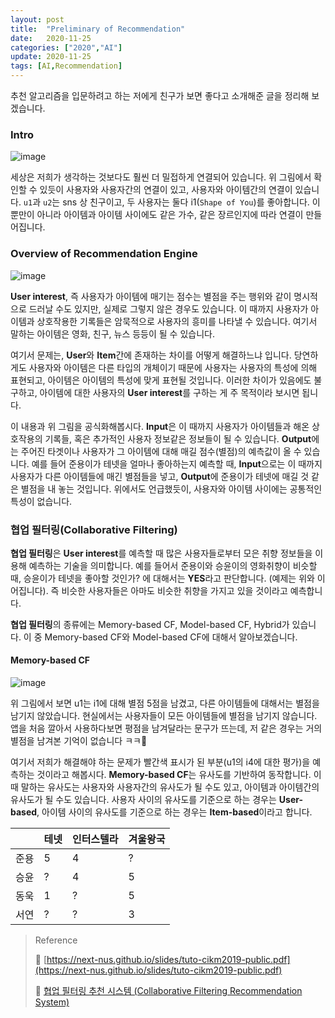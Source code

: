 ```yaml
---
layout: post
title:  "Preliminary of Recommendation"
date:   2020-11-25
categories: ["2020","AI"]
update: 2020-11-25
tags: [AI,Recommendation]
---
```


추천 알고리즘을 입문하려고 하는 저에게 친구가 보면 좋다고 소개해준 글을 정리해 보겠습니다.

### Intro 

![image](https://user-images.githubusercontent.com/51329156/100213332-d35ee480-2f51-11eb-9d0b-20b17ed189d8.png)

세상은 저희가 생각하는 것보다도 훨씬 더 밀접하게 연결되어 있습니다.  위 그림에서 확인할 수 있듯이 사용자와 사용자간의 연결이 있고, 사용자와 아이템간의 연결이 있습니다. `u1`과 `u2`는 sns 상 친구이고, 두 사용자는 둘다 i1(`Shape of You`)를 좋아합니다. 이 뿐만이 아니라 아이템과 아이템 사이에도 같은 가수, 같은 장르인지에 따라 연결이 만들어집니다. 

### Overview of Recommendation Engine

![image](https://user-images.githubusercontent.com/51329156/100213911-9515f500-2f52-11eb-8cb3-3dfe16edfec8.png)

**User interest**, 즉 사용자가 아이템에 매기는 점수는 별점을 주는 행위와 같이 명시적으로 드러날 수도 있지만, 실제로 그렇지 않은 경우도 있습니다. 이 때까지 사용자가 아이템과 상호작용한 기록들은 암묵적으로 사용자의 흥미를 나타낼 수 있습니다. 여기서 말하는 아이템은 영화, 친구, 뉴스 등등이 될 수 있습니다. 

여기서 문제는, **User**와 **Item**간에 존재하는 차이를 어떻게 해결하느냐 입니다. 당연하게도 사용자와 아이템은 다른 타입의 개체이기 때문에 사용자는 사용자의 특성에 의해 표현되고, 아이템은 아이템의 특성에 맞게 표현될 것입니다. 이러한 차이가 있음에도 불구하고, 아이템에 대한 사용자의 **User interest**를 구하는 게 주 목적이라 보시면 됩니다.

이 내용과 위 그림을  공식화해봅시다. **Input**은 이 때까지 사용자가 아이템들과 해온 상호작용의 기록들, 혹은 추가적인 사용자 정보같은 정보들이 될 수 있습니다. **Output**에는 주어진 타겟이나 사용자가 그 아이템에 대해 매길 점수(별점)의 예측값이 올 수 있습니다. 예를 들어 준용이가 테넷을 얼마나 좋아하는지 예측할 때, **Input**으로는 이 때까지 사용자가 다른 아이템들에 매긴 별점들을 넣고, **Output**에 준용이가 테넷에 매길 것 같은 별점을 내 놓는 것입니다. 위에서도 언급했듯이, 사용자와 아이템 사이에는 공통적인 특성이 없습니다.

### 협업 필터링(Collaborative Filtering)

**협업 필터링**은 **User interest**를 예측할 때 많은 사용자들로부터 모은 취향 정보들을 이용해 예측하는 기술을 의미합니다. 예를 들어서 준용이와 승윤이의 영화취향이 비슷할 때, 승윤이가 테넷을 좋아할 것인가? 에 대해서는 **YES**라고 판단합니다. (예제는 위와 이어집니다). 즉 비슷한 사용자들은 아마도 비슷한 취향을 가지고 있을 것이라고 예측합니다. 

**협업 필터링**의 종류에는 Memory-based CF, Model-based CF, Hybrid가 있습니다. 이 중 Memory-based CF와 Model-based CF에 대해서 알아보겠습니다.

#### Memory-based CF

![image](https://user-images.githubusercontent.com/51329156/100218541-381d3d80-2f58-11eb-8d71-438e9ed9112f.png)

위 그림에서 보면 u1는 i1에 대해 별점 5점을 남겼고, 다른 아이템들에 대해서는 별점을 남기지 않았습니다. 현실에서는 사용자들이 모든 아이템들에 별점을 남기지 않습니다. 앱을 처음 깔아서 사용하다보면 평점을 남겨달라는 문구가 뜨는데, 저 같은 경우는 거의 별점을 남겨본 기억이 없습니다 ㅋㅋ🤣 

여기서 저희가 해결해야 하는 문제가 빨간색 표시가 된 부분(u1의 i4에 대한 평가)을 예측하는 것이라고 해봅시다. **Memory-based CF**는 유사도를 기반하여 동작합니다. 이 때 말하는 유사도는 사용자와 사용자간의 유사도가 될 수도 있고, 아이템과 아이템간의 유사도가 될 수도 있습니다. 사용자 사이의 유사도를 기준으로 하는 경우는 **User-based**, 아이템 사이의 유사도를 기준으로 하는 경우는 **Item-based**이라고 합니다.

|      | 테넷 | 인터스텔라 | 겨울왕국 |
| ---- | ---- | ---------- | -------- |
| 준용 | 5    | 4          | ?        |
| 승윤 | ?    | 4          | 5        |
| 동욱 | 1    | ?          | 5        |
| 서연 | ?    | ?          | 3        |



> Reference
>
> 🚀 [https://next-nus.github.io/slides/tuto-cikm2019-public.pdf](https://next-nus.github.io/slides/tuto-cikm2019-public.pdf)
>
> 🚀 [협업 필터링 추천 시스템 (Collaborative Filtering Recommendation System)](https://scvgoe.github.io/2017-02-01-%ED%98%91%EC%97%85-%ED%95%84%ED%84%B0%EB%A7%81-%EC%B6%94%EC%B2%9C-%EC%8B%9C%EC%8A%A4%ED%85%9C-(Collaborative-Filtering-Recommendation-System)/)

 

